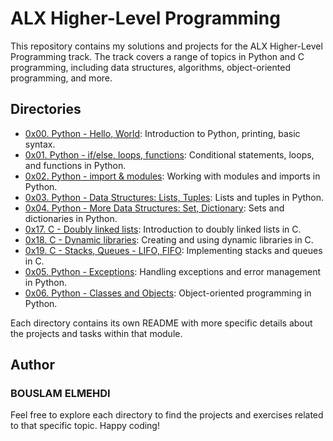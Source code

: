 # ALX Higher-Level Programming

This repository contains my solutions and projects for the ALX Higher-Level Programming track. The track covers a range of topics in Python and C programming, including data structures, algorithms, object-oriented programming, and more.

## Directories

- [0x00. Python - Hello, World](./0x00-python-hello_world/): Introduction to Python, printing, basic syntax.
- [0x01. Python - if/else, loops, functions](./0x01-python-if_else_loops_functions/): Conditional statements, loops, and functions in Python.
- [0x02. Python - import & modules](./0x02-python-import_modules/): Working with modules and imports in Python.
- [0x03. Python - Data Structures: Lists, Tuples](./0x03-python-data_structures/): Lists and tuples in Python.
- [0x04. Python - More Data Structures: Set, Dictionary](./0x04-python-more_data_structures/): Sets and dictionaries in Python.
- [0x17. C - Doubly linked lists](./0x17-doubly_linked_lists/): Introduction to doubly linked lists in C.
- [0x18. C - Dynamic libraries](./0x18-dynamic_libraries/): Creating and using dynamic libraries in C.
- [0x19. C - Stacks, Queues - LIFO, FIFO](./0x19-stacks_queues_lifo_fifo/): Implementing stacks and queues in C.
- [0x05. Python - Exceptions](./0x05-python-exceptions/): Handling exceptions and error management in Python.
- [0x06. Python - Classes and Objects](./0x06-python-classes/): Object-oriented programming in Python.

Each directory contains its own README with more specific details about the projects and tasks within that module.

## Author

### BOUSLAM ELMEHDI

Feel free to explore each directory to find the projects and exercises related to that specific topic. Happy coding!
